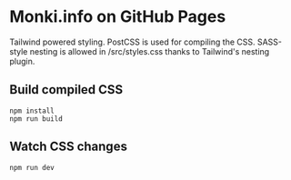 # Monki.info on GitHub Pages

Tailwind powered styling. PostCSS is used for compiling the CSS. SASS-style nesting is allowed in /src/styles.css thanks to Tailwind's nesting plugin.

## Build compiled CSS

```
npm install
npm run build
```

## Watch CSS changes

```
npm run dev
```
